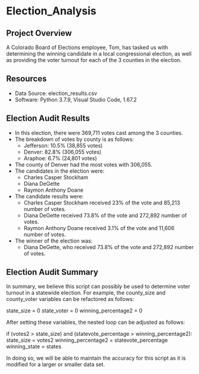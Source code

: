 # Election_Analysis

## Project Overview
A Colorado Board of Elections employee, Tom, has tasked us with determining the winning candidate in a local congressional election, as well as providing the voter turnout for each of the 3 counties in the election. 

## Resources
- Data Source: election_results.csv
- Software: Python 3.7.9, Visual Studio Code, 1.67.2

## Election Audit Results
- In this election, there were 369,711 votes cast among the 3 counties. 
- The breakdown of votes by county is as follows: 
  - Jefferson: 10.5% (38,855 votes)
  - Denver: 82.8% (306,055 votes)
  - Araphoe: 6.7% (24,801 votes)
- The county of Denver had the most votes with 306,055. 
- The candidates in the election were:
  - Charles Casper Stockham
  - Diana DeGette
  - Raymon Anthony Doane
- The candidate results were: 
  - Charles Casper Stockham received 23% of the vote and 85,213 number of votes.
  - Diana DeGette received 73.8% of the vote and 272,892 number of votes.  
  - Raymon Anthony Doane received 3.1% of the vote and 11,606 number of votes.      
- The winner of the election was: 
  - Diana DeGette, who received 73.8% of the vote and 272,892 number of votes.  

## Election Audit Summary

In summary, we believe this script can possibly be used to determine voter turnout in a statewide election. For example, the county_size and county_voter variables can be refactored as follows: 

state_size = 0
state_voter = 0
winning_percentage2 = 0

After setting these variables, the nested loop can be adjusted as follows: 

if (votes2 > state_size) and (statevote_percentage > winning_percentage2):
            state_size = votes2
            winning_percentage2 = statevote_percentage
            winning_state = states
            
In doing so, we will be able to maintain the accuracy for this script as it is modified for a larger or smaller data set.
